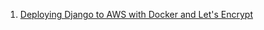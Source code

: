 1. [Deploying Django to AWS with Docker and Let's Encrypt](https://testdriven.io/blog/django-docker-https-aws/)
